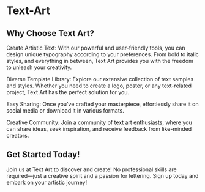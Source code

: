 # Text-Art

## Why Choose Text Art?
Create Artistic Text: With our powerful and user-friendly tools, you can design unique typography according to your preferences. From bold to italic styles, and everything in between, Text Art provides you with the freedom to unleash your creativity.

Diverse Template Library: Explore our extensive collection of text samples and styles. Whether you need to create a logo, poster, or any text-related project, Text Art has the perfect solution for you.

Easy Sharing: Once you’ve crafted your masterpiece, effortlessly share it on social media or download it in various formats.

Creative Community: Join a community of text art enthusiasts, where you can share ideas, seek inspiration, and receive feedback from like-minded creators.

## Get Started Today!
Join us at Text Art to discover and create! No professional skills are required—just a creative spirit and a passion for lettering. Sign up today and embark on your artistic journey!
